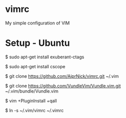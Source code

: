 # vimrc
My simple configuration of VIM

# Setup - Ubuntu
$ sudo apt-get install exuberant-ctags

$ sudo apt-get install cscope

$ git clone https://github.com/AiprNick/vimrc.git ~/.vim

$ git clone https://github.com/VundleVim/Vundle.vim.git ~/.vim/bundle/Vundle.vim

$ vim +PluginInstall +qall

$ ln -s ~/.vim/vimrc ~/.vimrc
